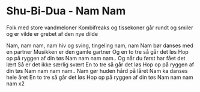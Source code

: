 # Shu-Bi-Dua - Nam Nam


Folk med store vandmeloner
Kombifreaks og tissekoner
går rundt og smiler og er vilde
er grebet af den nye dilde

Nam, nam nam, nam
hiv og sving, tingeling nam, nam
Nam bør danses med en partner
Musikken er den gamle gartner
Og en to tre så går det løs
Hop op på ryggen af din tøs
Nam nam nam nam..
Og når du først har fået det lært
Så er det ikke særlig svært
En to tre så går det løs
Hop op på ryggen af din tøs
Nam nam nam nam..
Nam gør huden hård på låret
Nam ka danses hele året
En to tre så går det løs
Hop op på ryggen af din tøs
Nam nam nam nam x2

